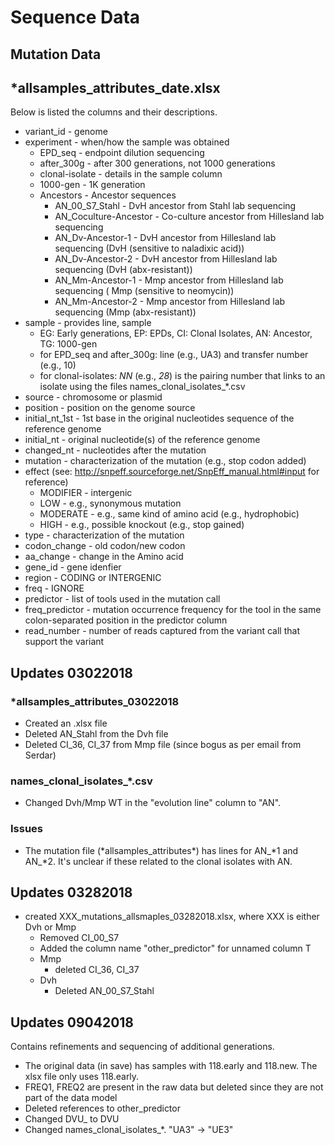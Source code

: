# Sequence Data
## Mutation Data
## \*allsamples_attributes_date.xlsx
Below is listed the columns and their descriptions.
- variant_id - genome
- experiment - when/how the sample was obtained
  - EPD_seq - endpoint dilution sequencing
  - after_300g - after 300 generations, not 1000 generations
  - clonal-isolate - details in the sample column
  - 1000-gen - 1K generation
  - Ancestors - Ancestor sequences
    - AN_00_S7_Stahl - DvH ancestor from Stahl lab sequencing
    - AN_Coculture-Ancestor - Co-culture ancestor from Hillesland lab sequencing
    - AN_Dv-Ancestor-1 - DvH ancestor from Hillesland lab sequencing (DvH (sensitive to naladixic acid))
    - AN_Dv-Ancestor-2 - DvH ancestor from Hillesland lab sequencing (DvH (abx-resistant))
    - AN_Mm-Ancestor-1 - Mmp ancestor from Hillesland lab sequencing ( Mmp (sensitive to neomycin))
    - AN_Mm-Ancestor-2 - Mmp ancestor from Hillesland lab sequencing (Mmp (abx-resistant))
- sample - provides line, sample
  - EG: Early generations, EP: EPDs, CI: Clonal Isolates, AN: Ancestor, TG: 1000-gen
  - for EPD_seq and after_300g: line (e.g., UA3) and transfer number (e.g., 10)
  - for clonal-isolates: _NN_ (e.g., _28_) is the pairing number that
    links to an isolate using the files names_clonal_isolates_*.csv
- source - chromosome or plasmid
- position - position on the genome source
- initial_nt_1st - 1st base in the original nucleotides sequence of the reference genome
- initial_nt - original nucleotide(s) of the reference genome
- changed_nt - nucleotides after the mutation
- mutation - characterization of the mutation (e.g., stop codon added)
- effect (see:  http://snpeff.sourceforge.net/SnpEff_manual.html#input for reference)
  - MODIFIER - intergenic
  - LOW - e.g., synonymous mutation
  - MODERATE - e.g., same kind of amino acid (e.g., hydrophobic)
  - HIGH - e.g., possible knockout (e.g., stop gained)
- type - characterization of the mutation
- codon_change - old codon/new codon
- aa_change - change in the Amino acid
- gene_id - gene idenfier
- region - CODING or INTERGENIC
- freq - IGNORE
- predictor - list of tools used in the mutation call
- freq_predictor - mutation occurrence frequency for the tool
  in the same colon-separated position in the predictor column
- read_number - number of reads captured from the variant call that support the variant
## Updates 03022018
### \*allsamples_attributes_03022018
- Created an .xlsx file
- Deleted AN_Stahl from the Dvh file
- Deleted CI_36, CI_37 from Mmp file (since bogus as per email from Serdar)
### names_clonal_isolates_*.csv
- Changed Dvh/Mmp WT in the "evolution line" column to "AN".
### Issues
- The mutation file (\*allsamples_attributes\*) has lines for AN_\*1 and AN_\*2. It's unclear if these related to the clonal isolates with AN.
## Updates 03282018
- created XXX_mutations_allsmaples_03282018.xlsx, where XXX is either Dvh or Mmp
  - Removed CI_00_S7
  - Added the column name "other_predictor" for unnamed column T
  - Mmp
    - deleted CI_36, CI_37
  - Dvh
    - Deleted AN_00_S7_Stahl

## Updates 09042018
Contains refinements and sequencing of additional generations.

- The original data (in save) has samples with 118.early and
  118.new. The xlsx file only uses 118.early.
- FREQ1, FREQ2 are present in the raw data but deleted since they are not part of the data model
- Deleted references to other_predictor
- Changed DVU\_ to DVU
- Changed names_clonal_isolates_\*. "UA3" -> "UE3"
